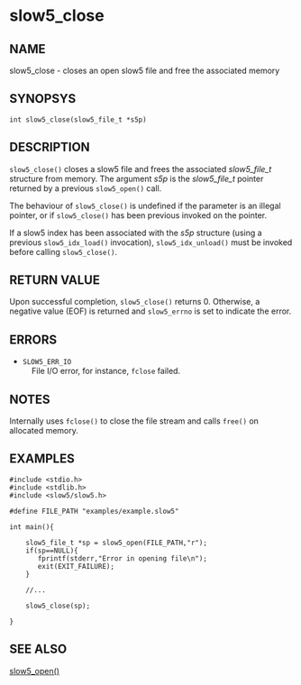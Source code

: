 # slow5_close

## NAME
slow5_close - closes an open slow5 file and free the associated memory

## SYNOPSYS
`int slow5_close(slow5_file_t *s5p)`

## DESCRIPTION
`slow5_close()` closes a slow5 file and frees the associated *slow5_file_t* structure from memory.
The argument *s5p* is the *slow5_file_t* pointer returned by a previous `slow5_open()` call.

The behaviour of `slow5_close()` is undefined if the parameter is an illegal pointer, or if `slow5_close()` has been previous invoked on the pointer.

If a slow5 index has been associated with the *s5p* structure (using a previous `slow5_idx_load()` invocation), `slow5_idx_unload()` must be invoked before calling `slow5_close()`.



## RETURN VALUE

Upon successful completion, `slow5_close()` returns 0. Otherwise, a negative value (EOF) is returned and `slow5_errno` is set to indicate the error.

## ERRORS

* `SLOW5_ERR_IO`        
  &nbsp;&nbsp;&nbsp;&nbsp;File I/O error, for instance, `fclose` failed.

## NOTES

Internally uses `fclose()` to close the file stream and calls `free()` on allocated memory.

## EXAMPLES
```
#include <stdio.h>
#include <stdlib.h>
#include <slow5/slow5.h>

#define FILE_PATH "examples/example.slow5"

int main(){

    slow5_file_t *sp = slow5_open(FILE_PATH,"r");
    if(sp==NULL){
       fprintf(stderr,"Error in opening file\n");
       exit(EXIT_FAILURE);
    }

    //...

    slow5_close(sp);

}
```

## SEE ALSO

[slow5_open()](slow5_open.md)
